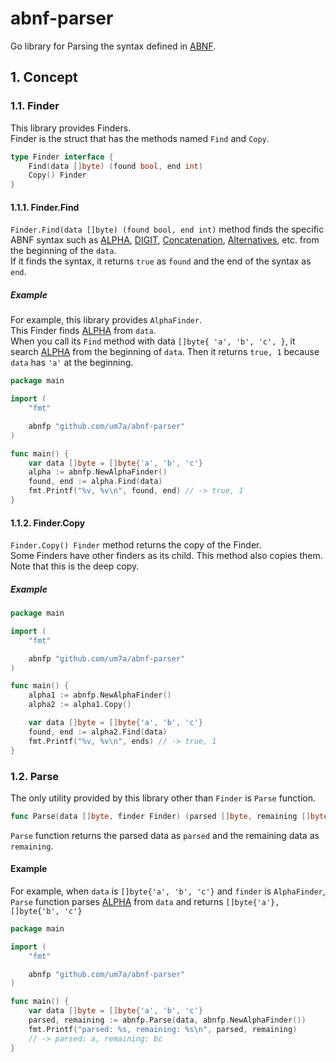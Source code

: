 # abnf-parser

Go library for Parsing the syntax defined in [ABNF](https://datatracker.ietf.org/doc/html/rfc5234).

## 1. Concept

### 1.1. Finder

This library provides Finders.  
Finder is the struct that has the methods named `Find` and `Copy`.

```go
type Finder interface {
	Find(data []byte) (found bool, end int)
	Copy() Finder
}
```

#### 1.1.1. Finder.Find

`Finder.Find(data []byte) (found bool, end int)` method finds the specific ABNF syntax such as [ALPHA](https://datatracker.ietf.org/doc/html/rfc5234#appendix-B.1), [DIGIT](https://datatracker.ietf.org/doc/html/rfc5234#appendix-B.1), [Concatenation](https://datatracker.ietf.org/doc/html/rfc5234#section-3.1), [Alternatives](https://datatracker.ietf.org/doc/html/rfc5234#section-3.2), etc. from the beginning of the `data`.  
If it finds the syntax, it returns `true` as `found` and the end of the syntax as `end`.

##### Example

For example, this library provides `AlphaFinder`.  
This Finder finds [ALPHA](https://datatracker.ietf.org/doc/html/rfc5234#appendix-B.1) from `data`.  
When you call its `Find` method with data `[]byte{ 'a', 'b', 'c', }`, it search [ALPHA](https://datatracker.ietf.org/doc/html/rfc5234#appendix-B.1) from the beginning of `data`. Then it returns `true, 1` because `data` has `'a'` at the beginning.

```go
package main

import (
	"fmt"

	abnfp "github.com/um7a/abnf-parser"
)

func main() {
	var data []byte = []byte{'a', 'b', 'c'}
	alpha := abnfp.NewAlphaFinder()
	found, end := alpha.Find(data)
	fmt.Printf("%v, %v\n", found, end) // -> true, 1
}
```

#### 1.1.2. Finder.Copy

`Finder.Copy() Finder` method returns the copy of the Finder.  
Some Finders have other finders as its child. This method also copies them. Note that this is the deep copy.

##### Example

```go
package main

import (
	"fmt"

	abnfp "github.com/um7a/abnf-parser"
)

func main() {
	alpha1 := abnfp.NewAlphaFinder()
	alpha2 := alpha1.Copy()

	var data []byte = []byte{'a', 'b', 'c'}
	found, end := alpha2.Find(data)
	fmt.Printf("%v, %v\n", ends) // -> true, 1
}
```

### 1.2. Parse

The only utility provided by this library other than `Finder` is `Parse` function.

```go
func Parse(data []byte, finder Finder) (parsed []byte, remaining []byte)
```

`Parse` function returns the parsed data as `parsed` and the remaining data as `remaining`.

#### Example

For example, when `data` is `[]byte{'a', 'b', 'c'}` and `finder` is `AlphaFinder`,  
`Parse` function parses [ALPHA](https://datatracker.ietf.org/doc/html/rfc5234#appendix-B.1) from `data` and returns `[]byte{'a'}, []byte{'b', 'c'}`

```go
package main

import (
	"fmt"

	abnfp "github.com/um7a/abnf-parser"
)

func main() {
	var data []byte = []byte{'a', 'b', 'c'}
	parsed, remaining := abnfp.Parse(data, abnfp.NewAlphaFinder())
	fmt.Printf("parsed: %s, remaining: %s\n", parsed, remaining)
	// -> parsed: a, remaining: bc
}
```
